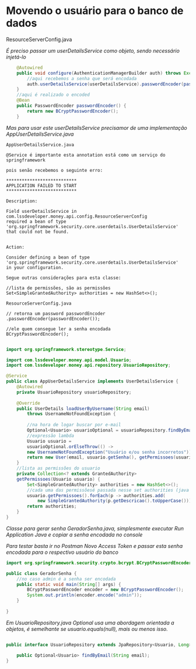 # Movendo o usuário para o banco de dados

ResourceServerConfig.java

*É preciso passar um userDetailsService como objeto, sendo necessário injetá-lo*

```java
	@Autowired
	public void configure(AuthenticationManagerBuilder auth) throws Exception {
		//aqui recebemos a senha que será encodada
		auth.userDetailsService(userDetailsService).passwordEncoder(passwordEncoder());
	}
	//aqui é realizado o encoded
	@Bean
	public PasswordEncoder passwordEncoder() {
		return new BCryptPasswordEncoder();
	}

```
*Mas para usar este userDetailsService precisamor de uma implementação AppUserDetailsService.java*

```
AppUserDetailsService.java

@Service é importante esta annotation está como um serviço do springframework

pois senão recebemos o seguinte erro:

***************************
APPLICATION FAILED TO START
***************************

Description:

Field userDetailsService in 
com.lssdeveloper.money.api.config.ResourceServerConfig 
required a bean of type 'org.springframework.security.core.userdetails.UserDetailsService' 
that could not be found.


Action:

Consider defining a bean of type 'org.springframework.security.core.userdetails.UserDetailsService' 
in your configuration.

Segue outras considerações para esta classe:

//lista de permissões, são as permissões
Set<SimpleGrantedAuthority> authorities = new HashSet<>(); 

ResourceServerConfig.java

// retorna um password passwordEncoder
.passwordEncoder(passwordEncoder()); 

//ele quem consegue ler a senha encodada
BCryptPasswordEncoder(); 
```

```java

import org.springframework.stereotype.Service;

import com.lssdeveloper.money.api.model.Usuario;
import com.lssdeveloper.money.api.repository.UsuarioRepository;

@Service
public class AppUserDetailsService implements UserDetailsService {
	@Autowired
	private UsuarioRepository usuarioRepository;
	
	@Override
	public UserDetails loadUserByUsername(String email) 
		throws UsernameNotFoundException {
		
		//na hora de logar buscar por e-mail
		Optional<Usuario> usuarioOptional = usuarioRepository.findByEmail(email);
		//expressão lambda
		Usuario usuario = 
		usuarioOptional.orElseThrow(() -> 
		new UsernameNotFoundException("Usuário e/ou senha incorretos"));
		return new User(email, usuario.getSenha(), getPermissoes(usuario));
	}
	//lista as permissões do usuario
	private Collection<? extends GrantedAuthority> 
	getPermissoes(Usuario usuario) {
		Set<SimpleGrantedAuthority> authorities = new HashSet<>();
		//cada uma das permissõesé passada nesse set authorities (java 8)
		usuario.getPermissoes().forEach(p -> authorities.add(
			new SimpleGrantedAuthority(p.getDescricao().toUpperCase())));
		return authorities;
	}
}

```

*Classe para gerar senha GeradorSenha.java, simplesmente executar Run Application Java e copiar a senha encodada no console*

*Para testar basta ir no Postman Novo Access Token e passar esta senha encodada para o respectivo usuário do banco*

```java
import org.springframework.security.crypto.bcrypt.BCryptPasswordEncoder;

public class GeradorSenha {
	//no caso admin é a senha ser encodada
	public static void main(String[] args) {
		BCryptPasswordEncoder encoder = new BCryptPasswordEncoder();
		System.out.println(encoder.encode("admin"));
	}
	
}
```
*Em UsuarioRepository.java Optional<Usuario> usa uma abordagem orientada a objetos, é semelhante se usuario.equals(null), mais ou menos isso.*

```java

public interface UsuarioRepository extends JpaRepository<Usuario, Long> {

	public Optional<Usuario> findByEmail(String email);	
}
```






